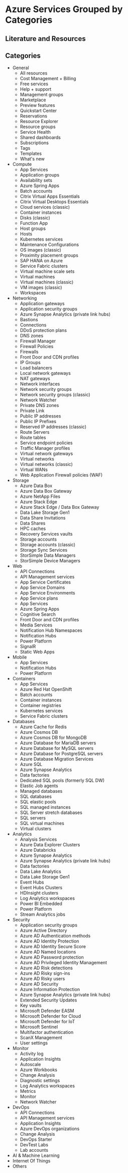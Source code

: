 # Azure Services Grouped by Categories

## Literature and Resources

## Categories

- General
    - All resources
    - Cost Management + Billing
    - Free services
    - Help + support
    - Management groups
    - Marketplace
    - Preview features
    - Quickstart Center
    - Reservations
    - Resource Explorer
    - Resource groups
    - Service Health
    - Shared dashboards
    - Subscriptions
    - Tags
    - Templates
    - What's new
- Compute
    - App Services
    - Application groups
    - Availability sets
    - Azure Spring Apps
    - Batch accounts
    - Citrix Virtual Apps Essentials
    - Citrix Virtual Desktops Essentials
    - Cloud services (classic)
    - Container instances
    - Disks (classic)
    - Function App
    - Host groups
    - Hosts
    - Kubernetes services
    - Maintenance Configurations
    - OS images (classic)
    - Proximity placement groups
    - SAP HANA on Azure
    - Service Fabric clusters
    - Virtual machine scale sets
    - Virtual machines
    - Virtual machines (classic)
    - VM images (classic)
    - Workspaces
- Networking
    - Application gateways
    - Application security groups
    - Azure Synapse Analytics (private link hubs)
    - Bastions
    - Connections
    - DDoS protection plans
    - DNS zones
    - Firewall Manager
    - Firewall Policies
    - Firewalls
    - Front Door and CDN profiles
    - IP Groups
    - Load balancers
    - Local network gateways
    - NAT gateways
    - Network interfaces
    - Network security groups
    - Network security groups (classic)
    - Network Watcher
    - Private DNS zones
    - Private Link
    - Public IP addresses
    - Public IP Prefixes
    - Reserved IP addresses (classic)
    - Route Servers
    - Route tables
    - Service endpoint policies
    - Traffic Manager profiles
    - Virtual network gateways
    - Virtual networks
    - Virtual networks (classic)
    - Virtual WANs
    - Web Application Firewall policies (WAF)
- Storage
    - Azure Data Box
    - Azure Data Box Gateway
    - Azure NetApp Files
    - Azure Stack Edge
    - Azure Stack Edge / Data Box Gateway
    - Data Lake Storage Gen1
    - Data Share Invitations
    - Data Shares
    - HPC caches
    - Recovery Services vaults
    - Storage accounts
    - Storage accounts (classic)
    - Storage Sync Services
    - StorSimple Data Managers
    - StorSimple Device Managers
- Web
    - API Connections
    - API Management services
    - App Service Certificates
    - App Service Domains
    - App Service Environments
    - App Service plans
    - App Services
    - Azure Spring Apps
    - Cognitive Search
    - Front Door and CDN profiles
    - Media Services
    - Notification Hub Namespaces
    - Notification Hubs
    - Power Platform
    - SignalR
    - Static Web Apps
- Mobile
    - App Services
    - Notification Hubs
    - Power Platform
- Containers
    - App Services
    - Azure Red Hat OpenShift
    - Batch accounts
    - Container instances
    - Container registries
    - Kubernetes services
    - Service Fabric clusters
- Databases
    - Azure Cache for Redis
    - Azure Cosmos DB
    - Azure Cosmos DB for MongoDB
    - Azure Database for MariaDB servers
    - Azure Database for MySQL servers
    - Azure Database for PostgreSQL servers
    - Azure Database Migration Services
    - Azure SQL
    - Azure Synapse Analytics
    - Data factories
    - Dedicated SQL pools (formerly SQL DW)
    - Elastic Job agents
    - Managed databases
    - SQL databases
    - SQL elastic pools
    - SQL managed instances
    - SQL Server stretch databases
    - SQL servers
    - SQL virtual machines
    - Virtual clusters
- Analytics
    - Analysis Services
    - Azure Data Explorer Clusters
    - Azure Databricks
    - Azure Synapse Analytics
    - Azure Synapse Analytics (private link hubs)
    - Data factories
    - Data Lake Analytics
    - Data Lake Storage Gen1
    - Event Hubs
    - Event Hubs Clusters
    - HDInsight clusters
    - Log Analytics workspaces
    - Power BI Embedded
    - Power Platform
    - Stream Analytics jobs
- Security
    - Application security groups
    - Azure Active Directory
    - Azure AD Authentication methods
    - Azure AD Identity Protection
    - Azure AD Identity Secure Score
    - Azure AD Named locations
    - Azure AD Password protection
    - Azure AD Privileged Identity Management
    - Azure AD Risk detections
    - Azure AD Risky sign-ins
    - Azure AD Risky users
    - Azure AD Security
    - Azure Information Protection
    - Azure Synapse Analytics (private link hubs)
    - Extended Security Updates
    - Key vaults
    - Microsoft Defender EASM
    - Microsoft Defender for Cloud
    - Microsoft Defender for IoT
    - Microsoft Sentinel
    - Multifactor authentication
    - ScanX Management
    - User settings
- Monitor
    - Activity log
    - Application Insights
    - Autoscale
    - Azure Workbooks
    - Change Analysis
    - Diagnostic settings
    - Log Analytics workspaces
    - Metrics
    - Monitor
    - Network Watcher
- DevOps
    - API Connections
    - API Management services
    - Application Insights
    - Azure DevOps organizations
    - Change Analysis
    - DevOps Starter
    - DevTest Labs
    - Lab accounts
- AI & Machine Learning
- Internet Of Things
- Others
